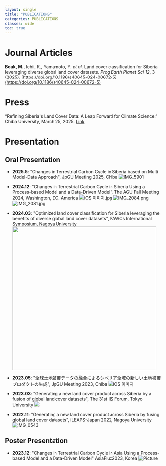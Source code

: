 ```yaml
---
layout: single
title: "PUBLICATIONS"
categories: PUBLICATIONS
classes: wide
toc: true
---
```


# Journal Articles

**Beak, M.**, Ichii, K., Yamamoto, Y. *et al.* Land cover classification for Siberia leveraging diverse global land cover datasets. *Prog Earth Planet Sci* *12*, 3 (2025). [https://doi.org/10.1186/s40645-024-00672-5](https://doi.org/10.1186/s40645-024-00672-5)



# Press
“Refining Siberia's Land Cover Data: A Leap Forward for Climate Science.” Chiba University, March 25, 2025. [Link](https://www.cn.chiba-u.jp/en/news/press-release_e250325/)



# Presentation

## Oral Presentation

- **2025.5**: "Changes in Terrestrial Carbon Cycle in Siberia based on Multi Model-Data Approach", JpGU Meeting 2025, Chiba ![IMG_5901](https://github.com/user-attachments/assets/21ab310c-960f-46ea-9a49-50f87d713201)

- **2024.12**: "Changes in Terrestrial Carbon Cycle in Siberia Using a Process-based Model and a Data-Driven Model", The AGU Fall Meeting 2024, Washington, DC. America ![iOS 이미지.jpg](../../images/2025-01-08-second/317a9ce33f9a97b868989110589018d4f3e745f6.jpg) ![IMG_2084.png](../../images/2025-01-08-second/7d0a7b7c4bf453aa5590d6bf38f681623076cf94.png) ![IMG_2081.jpg](../../images/2025-01-08-second/6e49fcfeed7cf4227980433648e644b785942c8d.jpg)

- **2024.03**: "Optimized land cover classification for Siberia leveraging the benefits of diverse global land cover datasets", PAWCs International Symposium, Nagoya University <img title="" src="https://enpawcs.home.blog/wp-content/uploads/2024/03/img_8532.jpg" alt="" width="463" data-align="center">

- **2023.05**: "全球土地被覆データの融合によるシベリア全域の新しい土地被覆プロダクトの生成", JpGU Meeting 2023, Chiba ![iOS 이미지](https://github.com/user-attachments/assets/d17204fd-6746-40f6-8d87-3cb33ab53dd4)

- **2023.03**: "Generating a new land cover product across Siberia by a fusion of global land cover datasets", The 31st IIS Forum, Tokyo University ![](../../images/2025-01-08-second/2025-01-08-21-20-10-image.png)

- **2022.11**: "Generating a new land cover product across Siberia by fusing global land cover datasets", iLEAPS-Japan 2022, Nagoya University ![IMG_0543](https://github.com/user-attachments/assets/85c5526b-b041-49e9-bf16-e201124c4b24)



## Poster Presentation

- **2023.12**: "Changes in Terrestrial Carbon Cycle in Asia Using a Process-based Model and a Data-Driven Model" AsiaFlux2023, Korea ![Picture](https://ichiilab.weebly.com/uploads/1/0/9/1/109128265/published/img-1977.jpg?1704198328)



